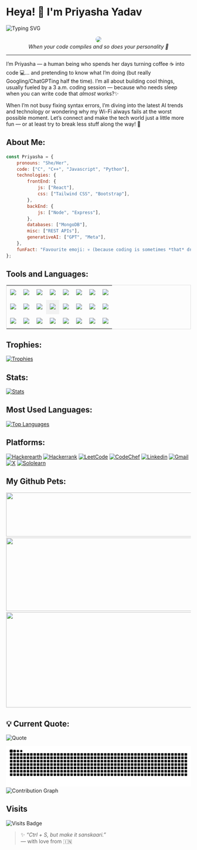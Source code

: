# Heya! 👋 I'm Priyasha Yadav
![Typing SVG](https://readme-typing-svg.herokuapp.com?font=Fira+Code&pause=1000&width=435&lines=Welcome+to+my+Github+profile!)

<p align="center">
  <img src="https://res.cloudinary.com/dd5zrwqzj/image/upload/v1745505105/Web_Photo_Editor_zfckuk.jpg" width="500" style="border-radius: 50%;">
  <br/>
  <em>When your code compiles and so does your personality 🌟</em>
</p>

---
I’m Priyasha — a human being who spends her days turning coffee ☕ into code 💻... and pretending to know what I’m doing (but really Googling/ChatGPTing half the time). I’m all about building cool things, usually fueled by a 3 a.m. coding session — because who needs sleep when you can write code that *almost* works?✨

When I’m not busy fixing syntax errors, I’m diving into the latest AI trends and technology or wondering why my Wi-Fi always fails at the worst possible moment. Let’s connect and make the tech world just a little more fun — or at least try to break less stuff along the way! 🚀


## About Me:
```javascript
const Priyasha = {
    pronouns: "She/Her",
    code: ["C", "C++", "Javascript", "Python"],
    technologies: {
        frontEnd: {
            js: ["React"],
            css: ["Tailwind CSS", "Bootstrap"],
        },
        backEnd: {
            js: ["Node", "Express"],
        },
        databases: ["MongoDB"],
        misc: ["REST APIs"],
        generativeAI: ["GPT", "Meta"],
    },
    funFact: "Favourite emoji: 💀 (because coding is sometimes *that* dramatic)"
};
```
## Tools and Languages:

<table style="border: 1px solid #ddd; width: 100%;">
  <tr>
    <td style="padding: 10px; text-align: center;">
      <img height="50" src="https://user-images.githubusercontent.com/25181517/192108372-f71d70ac-7ae6-4c0d-8395-51d8870c2ef0.png">
    </td>
    <td style="padding: 10px; text-align: center;">
      <img height="50" src="https://user-images.githubusercontent.com/25181517/192108374-8da61ba1-99ec-41d7-80b8-fb2f7c0a4948.png">
    </td>
    <td style="padding: 10px; text-align: center;">
      <img height="50" src="https://user-images.githubusercontent.com/25181517/192108891-d86b6220-e232-423a-bf5f-90903e6887c3.png">
    </td>
    <td style=" padding: 10px; text-align: center;">
      <img height="50" src="https://user-images.githubusercontent.com/25181517/192158954-f88b5814-d510-4564-b285-dff7d6400dad.png">
    </td>
    <td style=" padding: 10px; text-align: center;">
      <img height="50" src="https://user-images.githubusercontent.com/25181517/183898674-75a4a1b1-f960-4ea9-abcb-637170a00a75.png">
    </td>
    <td style=" padding: 10px; text-align: center;">
      <img height="50" src="https://user-images.githubusercontent.com/25181517/183898054-b3d693d4-dafb-4808-a509-bab54cf5de34.png">
    </td>
    <td style=" padding: 10px; text-align: center;">
      <img height="50" src="https://user-images.githubusercontent.com/25181517/189715289-df3ee512-6eca-463f-a0f4-c10d94a06b2f.png">
    </td>
    <td style=" padding: 10px; text-align: center;">
      <img height="50" src="https://raw.githubusercontent.com/marwin1991/profile-technology-icons/refs/heads/main/icons/java.png">
    </td>
  </tr>
  <tr>
    <td style=" padding: 10px; text-align: center;">
      <img height="50" src="https://user-images.githubusercontent.com/25181517/192109061-e138ca71-337c-4019-8d42-4792fdaa7128.png">
    </td>
    <td style=" padding: 10px; text-align: center;">
      <img height="50" src="https://raw.githubusercontent.com/marwin1991/profile-technology-icons/refs/heads/main/icons/tailwind_css.png">
    </td>
    <td style=" padding: 10px; text-align: center;">
      <img height="50" src="https://raw.githubusercontent.com/marwin1991/profile-technology-icons/refs/heads/main/icons/rest.png">
    </td>
    <td style=" padding: 10px; text-align: center; background-color: #f2f2f2;">
      <img height="50" src="https://raw.githubusercontent.com/marwin1991/profile-technology-icons/refs/heads/main/icons/auth0.png">
    </td>
    <td style=" padding: 10px; text-align: center;">
      <img height="50" src="https://raw.githubusercontent.com/marwin1991/profile-technology-icons/refs/heads/main/icons/mongodb.png">
    </td>
    <td style=" padding: 10px; text-align: center;">
      <img height="50" src="https://raw.githubusercontent.com/marwin1991/profile-technology-icons/refs/heads/main/icons/express.png">
    </td>
    <td style="padding: 10px; text-align: center;">
      <img height="50" src="https://raw.githubusercontent.com/marwin1991/profile-technology-icons/refs/heads/main/icons/node_js.png">
    </td>
    <td style="padding: 10px; text-align: center;">
      <img height="50" src="https://raw.githubusercontent.com/marwin1991/profile-technology-icons/refs/heads/main/icons/mysql.png">
    </td>
  </tr>
  <tr>
    <td style="padding: 10px; text-align: center;">
      <img height="50" src="https://user-images.githubusercontent.com/25181517/117447155-6a868a00-af3d-11eb-9cfe-245df15c9f3f.png">
    </td>
    <td style=" padding: 10px; text-align: center;">
      <img height="50" src="https://user-images.githubusercontent.com/25181517/183897015-94a058a6-b86e-4e42-a37f-bf92061753e5.png">
    </td>
    <td style=" padding: 10px; text-align: center;">
      <img height="50" src="https://user-images.githubusercontent.com/25181517/192106070-46255bcf-65e6-4c6b-a296-bf8d0d8fb2a7.png">
    </td>
    <td style=" padding: 10px; text-align: center;">
      <img height="50" src="https://raw.githubusercontent.com/marwin1991/profile-technology-icons/refs/heads/main/icons/c++.png">
    </td>
    <td style=" padding: 10px; text-align: center;">
      <img height="50" src="https://raw.githubusercontent.com/marwin1991/profile-technology-icons/refs/heads/main/icons/vite.png">
    </td>
    <td style=" padding: 10px; text-align: center;">
      <img height="50" src="https://raw.githubusercontent.com/marwin1991/profile-technology-icons/refs/heads/main/icons/redux.png">
    </td>
    <td style=" padding: 10px; text-align: center;">
      <img height="50" src="https://raw.githubusercontent.com/marwin1991/profile-technology-icons/refs/heads/main/icons/material_ui.png">
    </td>
    <td style=" padding: 10px; text-align: center;">
      <img height="50" src="https://raw.githubusercontent.com/marwin1991/profile-technology-icons/refs/heads/main/icons/docker.png">
    </td>
  </tr>
</table>


<!--https://github.com/marwin1991/profile-technology-icons-->
## Trophies:
[![Trophies](https://github-profile-trophy.vercel.app/?username=Priyasha-Yadav&theme=juicyfresh&no-frame=true&margin-w=15&margin-h=15)](https://github.com/Priyasha-Yadav)


## Stats:
[![Stats](https://github-readme-stats.vercel.app/api?username=Priyasha-Yadav\&show_icons=true\&rank_icon=github&theme=highcontrast&border_color=00000000)](https://github.com/Priyasha-Yadav)


## Most Used Languages:
[![Top Languages](https://github-readme-stats.vercel.app/api/top-langs/?username=Priyasha-Yadav&layout=compact&theme=highcontrast&hide_border=true&timestamp=1691123)](https://github.com/Priyasha-Yadav)

## Platforms:

[![Hackerearth](https://img.shields.io/badge/HackerEarth-%232C3454.svg?&style=for-the-badge&logo=HackerEarth&logoColor=Blue)](https://www.hackerearth.com/@priyasha-yadav/)
[![Hackerrank](https://img.shields.io/badge/-Hackerrank-2EC866?style=for-the-badge&logo=HackerRank&logoColor=white)](https://www.hackerrank.com/profile/priyasha_yadav_1)
[![LeetCode](https://img.shields.io/badge/LeetCode-000000?style=for-the-badge&logo=LeetCode&logoColor=#d16c06)](https://leetcode.com/u/Priyasha_Yadav/)
[![CodeChef](https://img.shields.io/badge/CodeChef-%23964B00.svg?style=for-the-badge&logo=CodeChef&logoColor=white)](https://www.codechef.com/users/priyasha_yadav)
[![Linkedin](https://img.shields.io/badge/LinkedIn-0077B5?style=for-the-badge&logo=linkedin&logoColor=white)](https://www.linkedin.com/in/priyasha-yadav-3a098833a)
[![Gmail](https://img.shields.io/badge/Gmail-D14836?style=for-the-badge&logo=gmail&logoColor=white)](mailto:priyasha.yadav.cg@gmail.com)
[![X](https://img.shields.io/badge/X-%23000000.svg?style=for-the-badge&logo=X&logoColor=white)](https://x.com/YadavPriyasha)
[![Sololearn](https://img.shields.io/badge/-Sololearn-3a464b?style=for-the-badge&logo=Sololearn&logoColor=white)](https://www.sololearn.com/en/profile/32474399)

## My Github Pets:


<a href="https://github.com/Priyasha-Yadav/gitanimals">
  <img src="https://render.gitanimals.org/lines/Priyasha-Yadav" width="5000" height="120"/>
</a>


<a href="https://github.com/Priyasha-Yadav/gitanimals">
  <img src="https://render.gitanimals.org/lines/Priyasha-Yadav?pet-id=698387297160483684" width="1200" height="200"/>
</a>


<a href="https://github.com/Priyasha-Yadav/gitanimals">
  <img src="https://render.gitanimals.org/lines/Priyasha-Yadav?pet-id=698387297160483685" width="1200" height="260"/>
</a>


## 💡 Current Quote: 
![Quote](https://quotes-github-readme.vercel.app/api?type=horizontal&theme=catppuccin)
<!---
Priyasha-Yadav/Priyasha-Yadav is a ✨ special ✨ repository because its README.md (this file) appears on your GitHub profile.
You can click the Preview link to take a look at your changes.

<a href="https://app.daily.dev/priyashayadav"><img src="https://api.daily.dev/devcards/v2/1Lf1eC3xtm6yG7SuAA0Bt.png?type=wide&r=dgy" width="652" alt="Priyasha Yadav's Dev Card"/></a>
--->
![GitHub Contribution Snake Dark](https://raw.githubusercontent.com/Priyasha-Yadav/Priyasha-Yadav/output/github-contribution-grid-snake-dark.svg)
![Contribution Graph](https://github-readme-activity-graph.vercel.app/graph?username=Priyasha-Yadav&custom_title=Development%20Activity&hide_border=true&bg_color=0d1117&line=23A401&point=B116A8&color=c9d1d9&title_color=23A401&area=true)
## Visits
![Visits Badge](https://profile-counter.deno.dev/:Priyasha-Yadav:/count.svg)

> ✨ *“Ctrl + S, but make it sanskaari.”*  
> — with love from 🇮🇳
